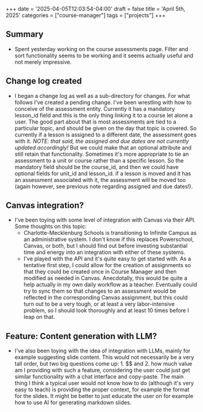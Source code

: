 +++
date = '2025-04-05T12:03:54-04:00'
draft = false
title = 'April 5th, 2025'
categories = ["course-manager"]
tags = ["projects"]
+++

## Summary

- Spent yesterday working on the course assessments page. Filter and sort functionality seems to be working and it seems actually useful and not merely impressive.

## Change log created

- I began a change log as well as a sub-directory for changes. For what follows I've created a pending change. I've been wrestling with how to conceive of the assessment entity. Currently it has a mandatory lesson_id field and this is the only thing linking it to a course let alone a user. The good part about that is most assessments are tied to a particular topic, and should be given on the day that topic is covered. So currently if a lesson is assigned to a different date, the assessment goes with it. *NOTE: that said, the assigned and due dates are not currently updated accordingly!* But we could make that an optional attribute and still retain that functionality. Sometimes it's more appropriate to tie an assessment to a unit or course rather than a specific lesson. So the mandatory field should be the course_id, and then we could have optional fields for unit_id and lesson_id. if a lesson is moved and it has an assessment associated with it, the assessment will be moved too (again however, see previous note regarding assigned and due dates!).

## Canvas integration?

- I've been toying with some level of integration with Canvas via their API. Some thoughts on this topic:
  - Charlotte-Mecklenburg Schools is transitioning to Infinite Campus as an administrative system. I don't know if this replaces Powerschool, Canvas, or both, but I should find out before investing substantial time and energy into an integration with either of these systems.
  - I've played with the API and it's quite easy to get started with. As a tentative first step, I could allow for the creation of assignments so that they could be created once in Course Manager and then modified as needed in Canvas. Anecdotally, this would be quite a help actually in my own daily workflow as a teacher. Eventually could try to sync them so that changes to an assessment would be reflected in the corresponding Canvas assignment, but this could turn out to be a very tough, or at least a very labor-intensive problem, so I should look thoroughly and at least 10 times before I leap on that.

## Feature: Content generation with LLM?

- I've also been toying with the idea of integration with LLMs, mainly for example suggesting slide content. This would not necessarily be a very tall order, but two big questions come up: 1. $$ and 2. how much value am I providing with such a feature, considering the user could just get similar functionality with a chat interface and copy-paste. The main thing I think a typical user would not know how to do (although it's very easy to teach) is providing the proper context, for example the format for the slides. It might be better to just educate the user on for example how to use AI for generating markdown slides.
